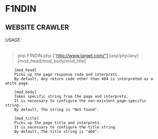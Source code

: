 # F1NDIN

## WEBSITE CRAWLER


###### USAGE:
> php F1NDIN.php ["http://www.target.com/"] [asp/php/any] [mod_head/mod_body/mod_title]




		[mod_head]
		Picks up the page response code and interprets.
		By default, Any return code other than 404 is interpreted as a white page.

		[mod_body]
		Takes specific string from the page and interprets.
		It is necessary to configure the non-existent page-specific string.
		By default, The string is "Not found".

		[mod_title]
		Picks up the page title and interprets.
		It is necessary to configure the title string.
		By default, The title string is "404".



